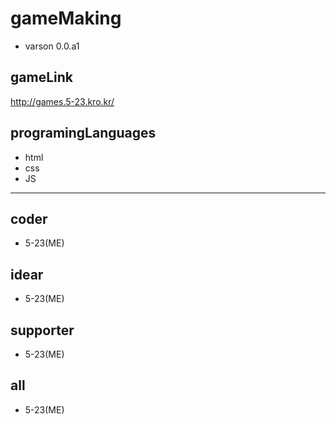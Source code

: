 # gameMaking
- varson 0.0.a1
## gameLink
http://games.5-23.kro.kr/

## programingLanguages
- html
- css
- JS
------------
## coder
- 5-23(ME)
## idear
- 5-23(ME)
## supporter
- 5-23(ME)
## all
- 5-23(ME)
